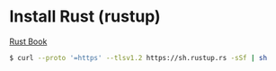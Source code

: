 # Install Rust (rustup)
[Rust Book](https://doc.rust-lang.org/book/ch01-01-installation.html)
```bash
$ curl --proto '=https' --tlsv1.2 https://sh.rustup.rs -sSf | sh
```
